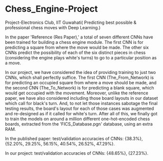 # Chess_Engine-Project
Project-Electronics Club, IIT Guwahati( Predicting best possible &amp; professional chess moves with Deep Learning.)

In the paper 'Reference (Res Paper),' a total of seven different CNNs have been trained for building a chess engine module. The first CNN is for predicting a square from where the move would be made. The other six CNNs predict the possibility of each of the six distinct pieces in chess (considering the engine plays white's turns) to go to a particular position as a move.

In our project, we have considered the idea of providing training to just two CNNs, which shall perfectly suffice. The first CNN (The_From_Network) is for predicting an occupied square from where a move should be made, and the second CNN (The_To_Network) is for predicting a blank square, which would get occupied with the movement. Moreover, unlike the reference paper, we have also considered including those board layouts in our dataset which call for black's turn. And, to not let those instances sabotage the final testing results, the board's layout for each of those cases was augmented and re-designed as if it called for white's turn. After all of this, we finally got to train the models on around a million different one-hot-encoded chess boards, extracted from the 'FICS_Database.pgn' database, using an extra RAM.

In the published paper: test/validation accuracies of CNNs: {38.3%}, {52.20%, 29.25%, 56.15%, 40.54%, 26.52%, 47.29%}.

In our project: test/validation accuracies of CNNs: {48.65%}, {27.23%}.
